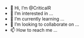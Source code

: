 - 👋 Hi, I’m @CriticalR
- 👀 I’m interested in ...
- 🌱 I’m currently learning ...
- 💞️ I’m looking to collaborate on ...
- 📫 How to reach me ...

<!---
CriticalR/CriticalR is a ✨ special ✨ repository because its `README.md` (this file) appears on your GitHub profile.
You can click the Preview link to take a look at your changes.
--->
